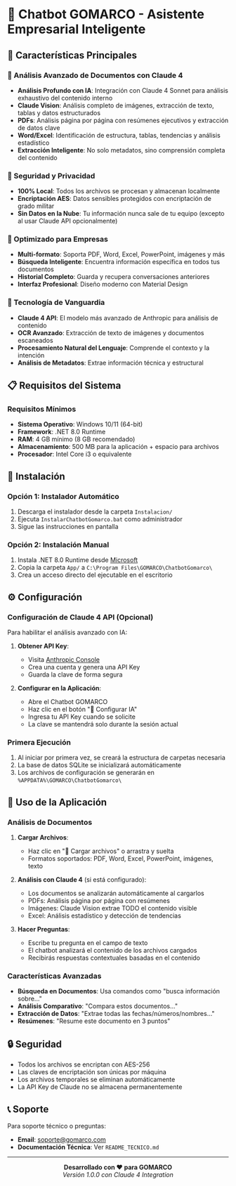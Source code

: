 # 🤖 Chatbot GOMARCO - Asistente Empresarial Inteligente

## 🌟 Características Principales

### 📄 Análisis Avanzado de Documentos con Claude 4
- **Análisis Profundo con IA**: Integración con Claude 4 Sonnet para análisis exhaustivo del contenido interno
- **Claude Vision**: Análisis completo de imágenes, extracción de texto, tablas y datos estructurados
- **PDFs**: Análisis página por página con resúmenes ejecutivos y extracción de datos clave
- **Word/Excel**: Identificación de estructura, tablas, tendencias y análisis estadístico
- **Extracción Inteligente**: No solo metadatos, sino comprensión completa del contenido

### 🔐 Seguridad y Privacidad
- **100% Local**: Todos los archivos se procesan y almacenan localmente
- **Encriptación AES**: Datos sensibles protegidos con encriptación de grado militar
- **Sin Datos en la Nube**: Tu información nunca sale de tu equipo (excepto al usar Claude API opcionalmente)

### 💼 Optimizado para Empresas
- **Multi-formato**: Soporta PDF, Word, Excel, PowerPoint, imágenes y más
- **Búsqueda Inteligente**: Encuentra información específica en todos tus documentos
- **Historial Completo**: Guarda y recupera conversaciones anteriores
- **Interfaz Profesional**: Diseño moderno con Material Design

### 🚀 Tecnología de Vanguardia
- **Claude 4 API**: El modelo más avanzado de Anthropic para análisis de contenido
- **OCR Avanzado**: Extracción de texto de imágenes y documentos escaneados
- **Procesamiento Natural del Lenguaje**: Comprende el contexto y la intención
- **Análisis de Metadatos**: Extrae información técnica y estructural

## 📋 Requisitos del Sistema

### Requisitos Mínimos
- **Sistema Operativo**: Windows 10/11 (64-bit)
- **Framework**: .NET 8.0 Runtime
- **RAM**: 4 GB mínimo (8 GB recomendado)
- **Almacenamiento**: 500 MB para la aplicación + espacio para archivos
- **Procesador**: Intel Core i3 o equivalente

## 🚀 Instalación

### Opción 1: Instalador Automático
1. Descarga el instalador desde la carpeta `Instalacion/`
2. Ejecuta `InstalarChatbotGomarco.bat` como administrador
3. Sigue las instrucciones en pantalla

### Opción 2: Instalación Manual
1. Instala .NET 8.0 Runtime desde [Microsoft](https://dotnet.microsoft.com/download/dotnet/8.0)
2. Copia la carpeta `App/` a `C:\Program Files\GOMARCO\ChatbotGomarco\`
3. Crea un acceso directo del ejecutable en el escritorio

## ⚙️ Configuración

### Configuración de Claude 4 API (Opcional)
Para habilitar el análisis avanzado con IA:

1. **Obtener API Key**:
   - Visita [Anthropic Console](https://console.anthropic.com/api-keys)
   - Crea una cuenta y genera una API Key
   - Guarda la clave de forma segura

2. **Configurar en la Aplicación**:
   - Abre el Chatbot GOMARCO
   - Haz clic en el botón "🤖 Configurar IA"
   - Ingresa tu API Key cuando se solicite
   - La clave se mantendrá solo durante la sesión actual

### Primera Ejecución
1. Al iniciar por primera vez, se creará la estructura de carpetas necesaria
2. La base de datos SQLite se inicializará automáticamente
3. Los archivos de configuración se generarán en `%APPDATA%\GOMARCO\ChatbotGomarco\`

## 📖 Uso de la Aplicación

### Análisis de Documentos
1. **Cargar Archivos**:
   - Haz clic en "📎 Cargar archivos" o arrastra y suelta
   - Formatos soportados: PDF, Word, Excel, PowerPoint, imágenes, texto

2. **Análisis con Claude 4** (si está configurado):
   - Los documentos se analizarán automáticamente al cargarlos
   - PDFs: Análisis página por página con resúmenes
   - Imágenes: Claude Vision extrae TODO el contenido visible
   - Excel: Análisis estadístico y detección de tendencias

3. **Hacer Preguntas**:
   - Escribe tu pregunta en el campo de texto
   - El chatbot analizará el contenido de los archivos cargados
   - Recibirás respuestas contextuales basadas en el contenido

### Características Avanzadas
- **Búsqueda en Documentos**: Usa comandos como "busca información sobre..."
- **Análisis Comparativo**: "Compara estos documentos..."
- **Extracción de Datos**: "Extrae todas las fechas/números/nombres..."
- **Resúmenes**: "Resume este documento en 3 puntos"

## 🔒 Seguridad

- Todos los archivos se encriptan con AES-256
- Las claves de encriptación son únicas por máquina
- Los archivos temporales se eliminan automáticamente
- La API Key de Claude no se almacena permanentemente

## 📞 Soporte

Para soporte técnico o preguntas:
- **Email**: soporte@gomarco.com
- **Documentación Técnica**: Ver `README_TECNICO.md`

---

<div align="center">
  <strong>Desarrollado con ❤️ para GOMARCO</strong><br>
  <em>Versión 1.0.0 con Claude 4 Integration</em>
</div>

